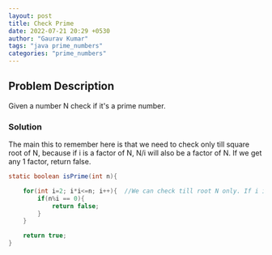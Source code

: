```yaml
---
layout: post
title: Check Prime
date: 2022-07-21 20:29 +0530
author: "Gaurav Kumar"
tags: "java prime_numbers"
categories: "prime_numbers"
---
```


## Problem Description

Given a number N check if it's a prime number.

### Solution

The main this to remember here is that we need to check only till square root of N, because if i is a factor of N, N/i will also be a factor of N. If we get any 1 factor, return false.

```java
static boolean isPrime(int n){

    for(int i=2; i*i<=n; i++){  //We can check till root N only. If i is a factor, N/i will also be a factor.
        if(n%i == 0){
            return false;
        }
    }

    return true;
}
```
